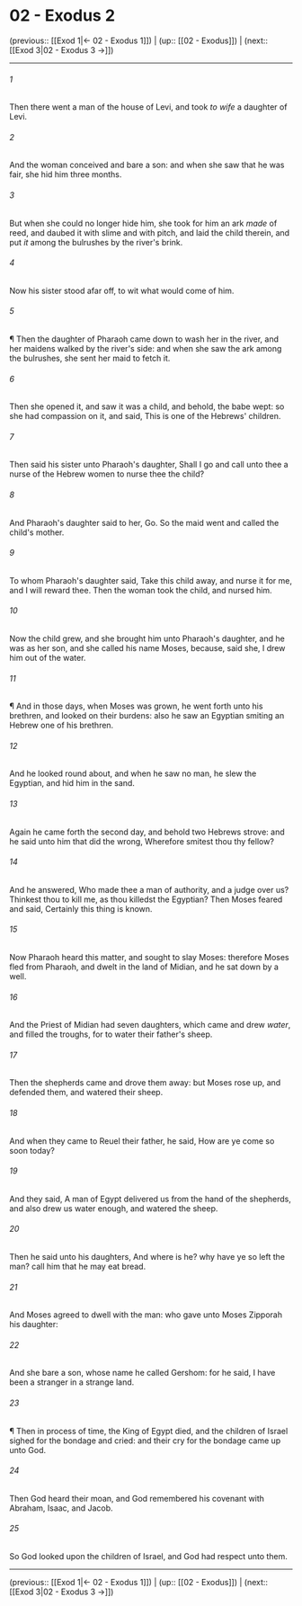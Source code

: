 # 02 - Exodus 2

(previous:: [[Exod 1|← 02 - Exodus 1]]) | (up:: [[02 - Exodus]]) | (next:: [[Exod 3|02 - Exodus 3 →]])

***


###### 1 
Then there went a man of the house of Levi, and took _to wife_ a daughter of Levi. 

###### 2 
And the woman conceived and bare a son: and when she saw that he was fair, she hid him three months. 

###### 3 
But when she could no longer hide him, she took for him an ark _made_ of reed, and daubed it with slime and with pitch, and laid the child therein, and put _it_ among the bulrushes by the river's brink. 

###### 4 
Now his sister stood afar off, to wit what would come of him. 

###### 5 
¶ Then the daughter of Pharaoh came down to wash her in the river, and her maidens walked by the river's side: and when she saw the ark among the bulrushes, she sent her maid to fetch it. 

###### 6 
Then she opened it, and saw it was a child, and behold, the babe wept: so she had compassion on it, and said, This is one of the Hebrews' children. 

###### 7 
Then said his sister unto Pharaoh's daughter, Shall I go and call unto thee a nurse of the Hebrew women to nurse thee the child? 

###### 8 
And Pharaoh's daughter said to her, Go. So the maid went and called the child's mother. 

###### 9 
To whom Pharaoh's daughter said, Take this child away, and nurse it for me, and I will reward thee. Then the woman took the child, and nursed him. 

###### 10 
Now the child grew, and she brought him unto Pharaoh's daughter, and he was as her son, and she called his name Moses, because, said she, I drew him out of the water. 

###### 11 
¶ And in those days, when Moses was grown, he went forth unto his brethren, and looked on their burdens: also he saw an Egyptian smiting an Hebrew one of his brethren. 

###### 12 
And he looked round about, and when he saw no man, he slew the Egyptian, and hid him in the sand. 

###### 13 
Again he came forth the second day, and behold two Hebrews strove: and he said unto him that did the wrong, Wherefore smitest thou thy fellow? 

###### 14 
And he answered, Who made thee a man of authority, and a judge over us? Thinkest thou to kill me, as thou killedst the Egyptian? Then Moses feared and said, Certainly this thing is known. 

###### 15 
Now Pharaoh heard this matter, and sought to slay Moses: therefore Moses fled from Pharaoh, and dwelt in the land of Midian, and he sat down by a well. 

###### 16 
And the Priest of Midian had seven daughters, which came and drew _water_, and filled the troughs, for to water their father's sheep. 

###### 17 
Then the shepherds came and drove them away: but Moses rose up, and defended them, and watered their sheep. 

###### 18 
And when they came to Reuel their father, he said, How are ye come so soon today? 

###### 19 
And they said, A man of Egypt delivered us from the hand of the shepherds, and also drew us water enough, and watered the sheep. 

###### 20 
Then he said unto his daughters, And where is he? why have ye so left the man? call him that he may eat bread. 

###### 21 
And Moses agreed to dwell with the man: who gave unto Moses Zipporah his daughter: 

###### 22 
And she bare a son, whose name he called Gershom: for he said, I have been a stranger in a strange land. 

###### 23 
¶ Then in process of time, the King of Egypt died, and the children of Israel sighed for the bondage and cried: and their cry for the bondage came up unto God. 

###### 24 
Then God heard their moan, and God remembered his covenant with Abraham, Isaac, and Jacob. 

###### 25 
So God looked upon the children of Israel, and God had respect unto them.

***

(previous:: [[Exod 1|← 02 - Exodus 1]]) | (up:: [[02 - Exodus]]) | (next:: [[Exod 3|02 - Exodus 3 →]])
